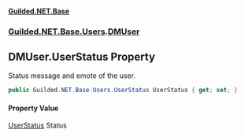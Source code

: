 #### [Guilded.NET.Base](Guilded_NET_Base.md 'Guilded.NET.Base')
### [Guilded.NET.Base.Users](Guilded_NET_Base.md#Guilded_NET_Base_Users 'Guilded.NET.Base.Users').[DMUser](DMUser.md 'Guilded.NET.Base.Users.DMUser')
## DMUser.UserStatus Property
Status message and emote of the user.  
```csharp
public Guilded.NET.Base.Users.UserStatus UserStatus { get; set; }
```
#### Property Value
[UserStatus](UserStatus.md 'Guilded.NET.Base.Users.UserStatus')
Status
